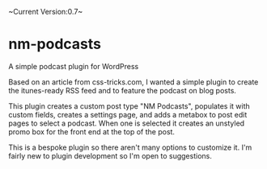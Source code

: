 ~Current Version:0.7~

# nm-podcasts
A simple podcast plugin for WordPress

Based on an article from css-tricks.com, I wanted a simple plugin to create the itunes-ready RSS feed and to feature the podcast on blog posts.

This plugin creates a custom post type "NM Podcasts", populates it with custom fields, creates a settings page, and adds a metabox to post edit pages to select a podcast. When one is selected it creates an unstyled promo box for the front end at the top of the post.

This is a bespoke plugin so there aren't many options to customize it. I'm fairly new to plugin development so I'm open to suggestions.
